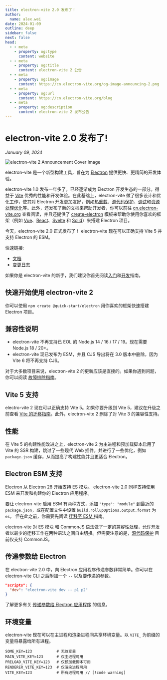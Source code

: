 ```yaml
---
title: electron-vite 2.0 发布了！
author:
  name: alex.wei
date: 2024-01-09
outline: deep
sidebar: false
next: false
head:
  - - meta
    - property: og:type
      content: website
  - - meta
    - property: og:title
      content: electron-vite 2 公告
  - - meta
    - property: og:image
      content: https://cn.electron-vite.org/og-image-announcing-2.png
  - - meta
    - property: og:url
      content: https://cn.electron-vite.org/blog
  - - meta
    - property: og:description
      content: electron-vite 2 发布公告
---
```


<style>
.content img {
  border-radius: 10px;
}
</style>

# electron-vite 2.0 发布了!

_January 09, 2024_

![electron-vite 2 Announcement Cover Image](/og-image-announcing-2.png)

electron-vite 是一个新型构建工具，旨在为 [Electron](https://www.electronjs.org) 提供更快、更精简的开发体验。

electron-vite 1.0 发布一年多了，已经逐渐成为 Electron 开发生态的一部分。得益于 [Vite](https://cn.vitejs.dev) 优秀的性能和开发体验。在此基础上，electron-vite 做了很多设计和优化工作，使其对 Electron 开发更加友好，例如[热重载](../guide/hot-reloading.md)、[源代码保护](../guide/source-code-protection.md)、[调试](../guide/debugging.md)和[资源处理优化](../guide/assets.md)等。此外，还发布了新的文档来帮助开发者，你可以前往 [cn.electron-vite.org](../index.md) 查看阅读，并且还提供了 [create-electron](https://github.com/alex8088/quick-start/tree/master/packages/create-electron) 模板来帮助你使用你喜欢的框架（例如 [Vue](https://vuejs.org)、[React](https://react.dev)、[Svelte](https://svelte.dev) 和 [Solid](https://www.solidjs.com)）来搭建 Electron 项目。

今天，electron-vite 2.0 正式发布了！ electron-vite 现在可以正确支持 Vite 5 并支持 Electron 的 ESM。

快速链接:

- [文档](../index.md)
- [变更日志](https://github.com/alex8088/electron-vite/blob/master/CHANGELOG.md#v200-2024-01-09)

如果你是 electron-vite 的新手，我们建议你首先阅读[入门](../guide/index.md)和[开发](../guide/dev.md)指南。

## 快速开始使用 electron-vite 2

你可以使用 `npm create @quick-start/electron` 用你喜欢的框架快速搭建 Electron 项目。

## 兼容性说明

- electron-vite 不再支持已 EOL 的 Node.js 14 / 16 / 17 / 19。现在需要 Node.js 18 / 20+。
- electron-vite 现已发布为 ESM，并且 CJS 导出将在 3.0 版本中删除，因为 Vite 6 将不再支持 CJS。

对于大多数项目来说，electron-vite 2 的更新应该是直接的。如果你遇到问题，你可以阅读 [故障排除指南](../guide/troubleshooting.md)。

## Vite 5 支持

electro-vite 2 现在可以正确支持 Vite 5。如果你要升级到 Vite 5，建议在升级之前查看 [Vite 的迁移指南](https://cn.vitejs.dev/guide/migration)。此外，electron-vite 2 删除了对 Vite 3 的兼容性支持。

## 性能

在 Vite 5 的构建性能改进之上，electron-vite 2 为主进程和预加载脚本启用了 Vite 的 SSR 构建，跳过了一些现代 Web 插件，并进行了一些优化，例如 `package.json` 缓存，从而提高了构建性能并且更适合 Electron。
​
## Electron ESM 支持

Electron 从 Electron 28 开始支持 ES 模块。 electron-vite 2.0 同样支持使用 ESM 来开发和构建你的 Electron 应用程序。

要让 electron-vite 启用 ESM 有两种方式，添加 `"type": "module"` 到最近的 `package.json`，或在配置文件中设置 `build.rollupOptions.output.format` 为 `es`。 但在此之前，你需要先阅读 [迁移至 ESM ](../guide/dev.md#迁移至-esm) 指南。

electron-vite 对 ES 模块 和 CommonJS 语法做了一定的兼容性处理，允许开发者以最少的迁移工作在两种语法之间自由切换。但需要注意的是，[源代码保护](../guide/source-code-protection.md) 目前仅支持 CommonJS。

## 传递参数给 Electron

在 electron-vite 2.0 中，向 Electron 应用程序传递参数非常简单。你可以在 electron-vite CLI 之后附加一个 `--` 以及要传递的参数。

```json
"scripts": {
  "dev": "electron-vite dev -- p1 p2"
}
```

了解更多有关 [传递参数给 Electron 应用程序](../guide/dev.md#传递参数给-electron-应用程序) 的信息。

## 环境变量

electron-vite 现在可以在主进程和渲染进程间共享环境变量。以 `VITE_` 为前缀的变量将暴露给所有进程。

```
SOME_KEY=123           # 无效变量
MAIN_VITE_KEY=123      # 仅主进程可用
PRELOAD_VITE_KEY=123   # 仅预加载脚本可用
RENDERER_VITE_KEY=123  # 仅渲染进程可用
VITE_KEY=123           # 所有进程可用 // [!code warning]
```

